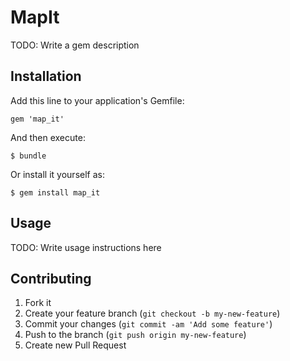 # MapIt

TODO: Write a gem description

## Installation

Add this line to your application's Gemfile:

    gem 'map_it'

And then execute:

    $ bundle

Or install it yourself as:

    $ gem install map_it

## Usage

TODO: Write usage instructions here

## Contributing

1. Fork it
2. Create your feature branch (`git checkout -b my-new-feature`)
3. Commit your changes (`git commit -am 'Add some feature'`)
4. Push to the branch (`git push origin my-new-feature`)
5. Create new Pull Request
